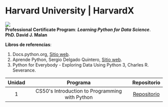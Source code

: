 # **Harvard University | HarvardX**  
![](https://github.com/jairomqcode/LearningPythonforDataScience/blob/main/CS50's%20Introduction%20to%20Programming%20with%20Python/harvard.png)  
**Professional Certificate Program**: ***Learning Python for Data Science***.    
**PhD. David J. Malan**   

**Libros de referencias**:  
1. Docs.python.org, [Sitio web](https://docs.python.org/es/3/tutorial/index.html).
2. Aprende Python, Sergio Delgado Quintero, [Sitio web](https://aprendepython.es/).  
3. Python for Everybody - Exploring Data Using Python 3, Charles R. Severance.  

| Unidad | Programa | Repositorio |
| :------: | :------: | :------: |
| 1 | CS50's Introduction to Programming with Python | [Repositorio](https://github.com/jairomqcode/LearningPythonforDataScience/tree/main/CS50's%20Introduction%20to%20Programming%20with%20Python) |
